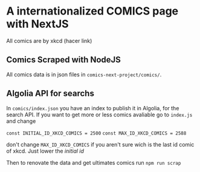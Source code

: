 # A internationalized COMICS page with NextJS

All comics are by xkcd (hacer link)

## Comics Scraped with NodeJS

All comics data is in json files in `comics-next-project/comics/`.

## Algolia API for searchs

In `comics/index.json` you have an index to publish it in Algolia, for the search API.
If you want to get more or less comics avaliable go to `index.js` and change

`const INITIAL_ID_XKCD_COMICS = 2500`
`const MAX_ID_XKCD_COMICS = 2588`

don't change `MAX_ID_XKCD_COMICS` if you aren't sure wich is the last id comic of xkcd. Just lower the _initial id_

Then to renovate the data and get ultimates comics run `npm run scrap`
